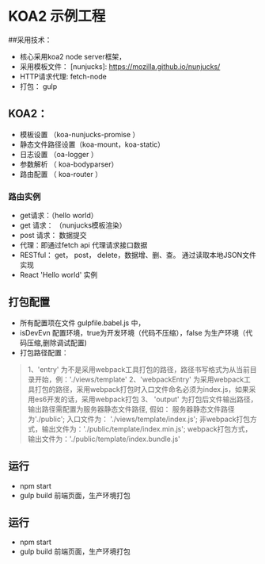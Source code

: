 # KOA2 示例工程

##采用技术：
- 核心采用koa2 node server框架，
- 采用模板文件： [nunjucks]: https://mozilla.github.io/nunjucks/
- HTTP请求代理: fetch-node
- 打包： gulp

## KOA2：
 - 模板设置 （koa-nunjucks-promise ）
 - 静态文件路径设置（koa-mount，koa-static） 
 - 日志设置 （oa-logger ）
 - 参数解析 （ koa-bodyparser）
 - 路由配置 （ koa-router ）
 
 
 ### 路由实例
 - get请求：（hello world）
 - get 请求： （nunjucks模板渲染）
 - post 请求： 数据提交
 - 代理：即通过fetch api 代理请求接口数据
 - RESTful： get， post， delete，数据增、删、查。 通过读取本地JSON文件实现
 - React 'Hello world' 实例
 
 
## 打包配置
  - 所有配置项在文件 gulpfile.babel.js 中，
  - isDevEvn 配置环境，true为开发环境（代码不压缩），false 为生产环境（代码压缩,删除调试配置)
  - 打包路径配置：


  >  1、'entry' 为不是采用webpack工具打包的路径，路径书写格式为从当前目录开始，例：'./views/template'
  >  2、'webpackEntry' 为采用webpack工具打包的路径，采用webpack打包时入口文件命名必须为index.js，如果采用es6开发的话，采用webpack打包
  >  3、 'output' 为打包后文件输出路径，输出路径需配置为服务器静态文件路径, 假如： 服务器静态文件路径为'./public'; 入口文件为： './views/template/index.js'; 非webpack打包方式，输出文件为：'./public/template/index.min.js'; webpack打包方式，输出文件为：'./public/template/index.bundle.js'

## 运行
 - npm start
 - gulp build 前端页面，生产环境打包


## 运行
 - npm start
 - gulp build 前端页面，生产环境打包
